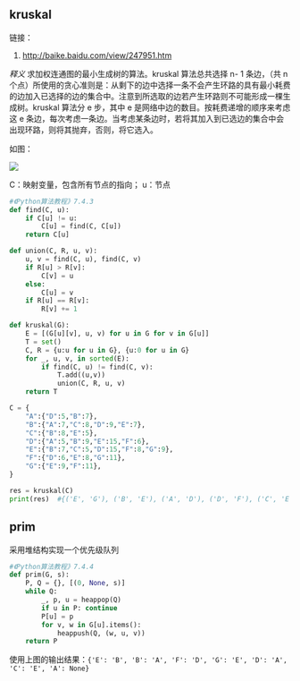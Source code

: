 

## kruskal

链接：
1. http://baike.baidu.com/view/247951.htm

*释义*
求加权连通图的最小生成树的算法。kruskal 算法总共选择 n- 1 条边，（共 n 个点）所使用的贪心准则是：从剩下的边中选择一条不会产生环路的具有最小耗费的边加入已选择的边的集合中。注意到所选取的边若产生环路则不可能形成一棵生成树。kruskal 算法分 e 步，其中 e 是网络中边的数目。按耗费递增的顺序来考虑这 e 条边，每次考虑一条边。当考虑某条边时，若将其加入到已选边的集合中会出现环路，则将其抛弃，否则，将它选入。


如图：

![](http://o85fa3d0v.bkt.clouddn.com/github/kruskal示例图.jpg)

C：映射变量，包含所有节点的指向；
u：节点

```py
#《Python算法教程》7.4.3
def find(C, u):
    if C[u] != u:
        C[u] = find(C, C[u])
    return C[u]

def union(C, R, u, v):
    u, v = find(C, u), find(C, v)
    if R[u] > R[v]:
        C[v] = u
    else:
        C[u] = v
    if R[u] == R[v]:
        R[v] += 1

def kruskal(G):
    E = [(G[u][v], u, v) for u in G for v in G[u]]
    T = set()
    C, R = {u:u for u in G}, {u:0 for u in G}
    for _, u, v, in sorted(E):
        if find(C, u) != find(C, v):
            T.add((u,v))
            union(C, R, u, v)
    return T

C = {
    "A":{"D":5,"B":7},
    "B":{"A":7,"C":8,"D":9,"E":7},
    "C":{"B":8,"E":5},
    "D":{"A":5,"B":9,"E":15,"F":6},
    "E":{"B":7,"C":5,"D":15,"F":8,"G":9},
    "F":{"D":6,"E":8,"G":11},
    "G":{"E":9,"F":11},
}

res = kruskal(C)
print(res)  #{('E', 'G'), ('B', 'E'), ('A', 'D'), ('D', 'F'), ('C', 'E'), ('A', 'B')}
```


## prim

采用堆结构实现一个优先级队列

```py
#《Python算法教程》7.4.4
def prim(G, s):
    P, Q = {}, [(0, None, s)]
    while Q:
        _, p, u = heappop(Q)
        if u in P: continue
        P[u] = p
        for v, w in G[u].items():
            heappush(Q, (w, u, v))
    return P
```

使用上图的输出结果：`{'E': 'B', 'B': 'A', 'F': 'D', 'G': 'E', 'D': 'A', 'C': 'E', 'A': None}`